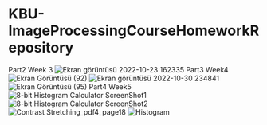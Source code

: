 # KBU-ImageProcessingCourseHomeworkRepository

Part2 Week 3
![Ekran görüntüsü 2022-10-23 162335](https://user-images.githubusercontent.com/58027395/197394771-b16236c4-221b-49a5-84cf-bd9a2624a2ef.jpg)
Part3 Week4
![Ekran Görüntüsü (92)](https://user-images.githubusercontent.com/58027395/198877838-5289b40e-b479-4693-8fe0-c2b041ea77a0.jpg)
![Ekran görüntüsü 2022-10-30 234841](https://user-images.githubusercontent.com/58027395/198900864-92511858-bd66-4e39-b46c-2d35274a5b6f.jpg)
![Ekran Görüntüsü (95)](https://user-images.githubusercontent.com/58027395/198900899-2c40b5cb-cba7-4e3a-9249-b20d7bd9e279.jpg)
Part4 Week5
![8-bit Histogram Calculator ScreenShot1](https://user-images.githubusercontent.com/58027395/200180110-77e89b9f-68b5-4b70-a468-b5504d0c5818.jpg)
![8-bit Histogram Calculator ScreenShot2](https://user-images.githubusercontent.com/58027395/200180116-815a2aca-cdab-4664-849f-e09ae17da3b8.jpg)
![Contrast Stretching_pdf4_page18](https://user-images.githubusercontent.com/58027395/200180121-8242db0c-c57d-47ba-9caa-af3a5249f6ea.jpg)
![Histogram](https://user-images.githubusercontent.com/58027395/200189874-819f8938-00e7-4f86-8e37-a03ac789e8fe.jpg)

